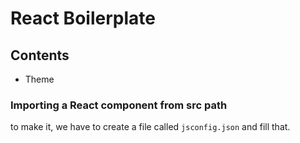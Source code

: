 # React Boilerplate

## Contents

* Theme 


### Importing a React component from src path
to make it, we have to create a file called ```jsconfig.json``` and fill that.